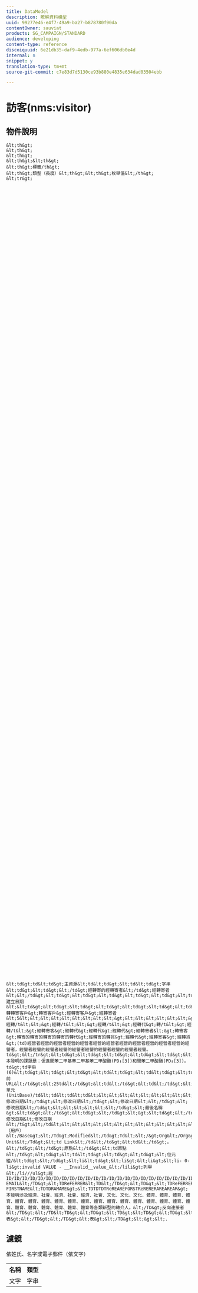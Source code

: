 ```yaml
---
title: DataModel
description: 瞭解資料模型
uuid: 99277e46-e4f7-49a9-ba27-b878780f90da
contentOwner: sauviat
products: SG_CAMPAIGN/STANDARD
audience: developing
content-type: reference
discoiquuid: 6e21db35-daf9-4edb-977a-6ef606db0e4d
internal: n
snippet: y
translation-type: tm+mt
source-git-commit: c7e83d7d5130ce93b880e4835e634dad03504ebb

---
```



# 訪客(nms:visitor)

## 物件說明

    &lt;th&gt;
    &lt;th&gt;
    &lt;th&gt;
    &lt;th&gt;&lt;th&gt;
    &lt;th&gt;標籤/th&gt;
    &lt;th&gt;類型（長度）&lt;th&gt;&lt;th&gt;枚舉值&lt;/th&gt;
    &lt;tr&gt;
    
    
    
    
    
    
    
    
    
    
    
    
    
    
    
    
    
    
    
    
    
    
    
    
    
    
    
    
    
    
    
    
    
    
    
    
    
    
    
    
    
    
    
    
    
    
    
    
    
    
    
    
    
    
    
    
    
    
    
    
    
    
    
    
    
    
    
    
    
    
    
    
    
    
    
    
    
    
    
    
    
    
    
    
    
    
    
    
    
    
    
    
    
    
    
    
    
    
    
    
    
    
    
    
    
    
    
    
    
    
    
    
    
    
    
    
    
    
    
    
    
    
    
    
    
    
    
    
    
    
    
    
    
    
    
    
    
    
    
    
    
    
    
    
    
    
    
    
    
    
    
    
    
    
    
    &lt;td&gt;td&lt;td&gt;主資源&lt;td&lt;td&gt;&lt;td&lt;td&gt;字串&lt;td&gt;&lt;td&gt;&lt;/td&gt;經轉寄的經轉寄者&lt;/td&gt;經轉寄者&lt;&lt;/td&gt;&lt;td&gt;&lt;td&gt;&lt;td&gt;&lt;td&gt;&lt;td&gt;&lt;td&gt;&lt;td&lt;&gt;建立日期&lt;&lt;td&gt;&lt;td&gt;&lt;td&gt;&lt;td&gt;&lt;td&gt;&lt;td&gt;&lt;td&gt;&lt;td&gt;&lt;&gt;&lt;td&gt;&lt;&gt;&lt;&gt;&lt;td&gt;&lt;td&gt;轉轉寄客戶&gt;轉寄客戶&gt;經轉寄客戶&gt;經轉寄者&lt;5&lt;&lt;&lt;&lt;&lt;&lt;&lt;&lt;&lt;&gt;&lt;&lt;&lt;&lt;&lt;&lt;&gt;&lt;&lt;&gt;經轉/t&lt;&lt;&gt;經轉/t&lt;&lt;&gt;經轉/t&lt;&gt;經轉代&gt;轉/t&lt;&gt;經轉/t&lt;&gt;經轉寄客&gt;經轉代&gt;經轉代&gt;經轉代&gt;經轉寄者&lt;&gt;轉寄客&gt;轉寄的轉寄的轉寄的轉寄的轉代&gt;經轉寄的轉貨&gt;經轉代&gt;經轉寄客&gt;經轉貨&gt;(td)經營者經營的經營者經營的經營者經營的經營者經營的經營者經營的經營者經營的經營者，經營者經營的經營者經營的經營者經營的經營者經營的經營者經營。td&gt;&lt;/tr&gt;&lt;td&gt;&lt;td&gt;&lt;td&gt;&lt;td&gt;&lt;td&gt;&lt;td&gt;&lt;td&gt;&lt;td&gt;&lt;td&gt;&lt;td&gt;&lt;td&gt;&lt;td&gt;&lt;td&gt;&lt;td&gt;&lt;td&gt;&lt;td&gt;&lt;td&gt;&lt;td&gt;&lt;td&gt;&lt;td&gt;&lt;td&gt;&lt;td&gt;&lt;td&gt;&lt;&gt;&lt;td&gt;&lt;td&gt;&lt;td&gt;&lt;td&gt;&lt;td&gt;&lt;&gt;&lt;t&gt;&lt;td&gt;&lt;t&gt;&lt;&gt;&lt;t&gt;&lt;&gt;&lt;&gt;&lt;t&gt;&lt;&gt;&lt;t&gt;&lt;&gt;&lt;t&gt;&lt;&gt;&lt;t&lt;t&gt;&lt;t&gt;&lt;&gt;&lt;&gt;&lt;t&lt;t&gt;&lt;t&gt;&lt;t&gt;&lt;t&gt;&lt;t&lt;&gt;&lt;&gt;&lt;t&gt;&lt;t&gt;&lt;&gt;&lt;&gt;&lt;t&lt;&gt;&lt;t&gt;&lt;t&gt;&lt;t&gt;&lt;t&gt;&lt;t&gt;&lt;t&gt;&lt;&gt;&lt;&gt;&lt;t&gt;&lt;&gt;&lt;t&gt;&lt;&gt;&lt;&gt;&lt;&gt;&lt;t&gt;&lt;t&gt;&lt;t&gt;&lt;本發明的課題是：促進間苯二甲基苯二甲基苯二甲酸酯(PD↓[3])和間苯二甲酸酯(PD↓[3])。td&gt;td字串(6)&lt;td&gt;&lt;td&gt;&lt;td&gt;&lt;td&lt;td&gt;&lt;td&lt;td&gt;&lt;td&gt;&lt;td&lt;&lt;td&gt;&lt;td&gt;&lt;td&gt;&lt;td&gt;&lt;td&gt;&lt;td&gt;&lt;td&gt;&lt;td&gt;&lt;td&gt;&lt;td&gt;&lt;td&gt;&lt;td&gt;&lt;td&gt;&lt;td&lt;t&lt;&lt;&lt;&lt;&lt;&lt;t&lt;t&lt;&lt;&lt;&lt;t&lt;&lt;&lt;&lt;&lt;&lt;&lt;&lt;&lt;&lt;&lt;&lt;&lt;&lt;&lt;&lt;&lt;&lt;&lt;&lt;&lt;&lt;&lt;&lt;&lt;&lt;&lt;&lt;&lt;&lt;&lt;&lt;&lt;&lt;&lt;&lt;&lt;&lt;&lt;&lt;&lt;&lt;&lt;&lt;&lt;&lt;&lt;&lt;&lt;&lt;&lt;&lt;&lt;&lt;&lt;&lt;&lt;t&lt;&lt;&lt;&lt;&lt;&lt;&lt;&lt;&lt;&lt;&lt;&lt;&lt;t&lt;&lt;&lt;&lt;&lt;&lt;&lt;&lt;&lt;&lt;&lt;&lt;&lt;&lt;&lt;&lt;&lt;&lt;&lt;&lt;&lt;&lt;&lt;&lt;&lt;&lt;&lt;&lt;&lt;&lt;&lt;&lt;&lt;&lt;&lt;&lt;&lt;&lt;&lt;&lt;&lt;&lt;&lt;&lt;&lt;&lt;&lt;&lt;&lt;&lt;&lt;&lt;&lt;&lt;&lt;&lt;&lt;&lt;&lt;&lt;&lt;&lt;&lt;前URL&lt;/td&gt;&lt;25td&lt;/td&gt;&lt;td&lt;/td&gt;&lt;td&lt;/td&gt;&lt;td&lt;/td&gt;&lt;td&lt;/td&gt;&lt;td&lt;/td&gt;&lt;td&lt;/td&gt;&lt;td&lt;/td&gt;&lt;td&lt;/td&gt;&lt;td&lt;/td&gt;&lt;單元(UnitBase)/td&lt;td&lt;td&lt;td&lt;&lt;&lt;&lt;&lt;&lt;&lt;&lt;&lt;&lt;&lt;&lt;&lt;&lt;&lt;&lt;&lt;&lt;&lt;&lt;&lt;&lt;&lt;&lt;&lt;&lt;&lt;&lt;&lt;&lt;&lt;&lt;&lt;&lt;&lt;&lt;&lt;&lt;&lt;&lt;&lt;&lt;&lt;&lt;&lt;&lt;&lt;&lt;&lt;&lt;&lt;&lt;&lt;&lt;&lt;&lt;&lt;&lt;&lt;&lt;&lt;&lt;&lt;&lt;&lt;&lt;&lt;&lt;&lt;&lt;&lt;&lt;&lt;&lt;&lt;&lt;&lt;&lt;&lt;&lt;&lt;&lt;&lt;&lt;&lt;&lt;&lt;&lt;&lt;&lt;&lt;&lt;&lt;&lt;&lt;&lt;&lt;&lt;&lt;&lt;&lt;&lt;&lt;&lt;&lt;&lt;&lt;&lt;&lt;&lt;&lt;&lt;&lt;&lt;&lt;&lt;&lt;&lt;&lt;&lt;&lt;&lt;&lt;&lt;&lt;&lt;&lt;&lt;&lt;&lt;&lt;&lt;&lt;&lt;&lt;&lt;&lt;&lt;&lt;/td&gt;&lt;/td&gt;&lt;/td&gt;&lt;/td&gt;&lt;修改日期&lt;/td&gt;&lt;修改日期&lt;/td&gt;&lt;修改日期&lt;&lt;/td&gt;&lt;修改日期&lt;/td&gt;&lt;&lt;&lt;&lt;&lt;&lt;/td&gt;&lt;最後名稱&gt;&lt;td&gt;&lt;/td&gt;&lt;td&gt;&lt;/td&gt;&lt;&gt;&lt;td&gt;&lt;/td&gt;&lt;&gt;&gt;&gt;&lt;&gt;&lt;修改日期&lt;修改日期&lt;/t&gt;&lt;/td&lt;&lt;&lt;&lt;&lt;&lt;&lt;&lt;&lt;&lt;&lt;&lt;&lt;&lt;&lt;&lt;&lt;&lt;&lt;&lt;&lt;&lt;&lt;&lt;&lt;&lt;&lt;&lt;&lt;&lt;&lt;&lt;&lt;&lt;&lt;&lt;&lt;&lt;&lt;&lt;&lt;&lt;&lt;&lt;&lt;&lt;&lt;&lt;&lt;&lt;&lt;&lt;&lt;&lt;&lt;&lt;&lt;&lt;&lt;&lt;&lt;&lt;&lt;&lt;&lt;&lt;&lt;&lt;&lt;&lt;&lt;&lt;&lt;&lt;&lt;&lt;&lt;&lt;&lt;&lt;&lt;&lt;&lt;&lt;&lt;&lt;&lt;&lt;&lt;&lt;&lt;&lt;&lt;&lt;&lt;&lt;&lt;&lt;&lt;&lt;&lt;&lt;&lt;&lt;&lt;&lt;&lt;&lt;&lt;&lt;&lt;&lt;&lt;&lt;&lt;&lt;&lt;&lt;&lt;&lt;&lt;&lt;&lt;&lt;&lt;&lt;&lt;&lt;By（用戶）&lt;/Base&gt;&lt;/Td&gt;Modified&lt;/td&gt;Td&lt;&lt;/&gt;Org&lt;/Org&gt;&lt;/Base&gt;&lt;/Organization Unit&lt;/Td&gt;&lt;td Link&lt;/td&lt;/td&gt;&lt;td&lt;/td&gt;。&lt;/td&gt;&lt;/td&gt;原點&lt;/td&gt;&lt;td原點&lt;/td&gt;&lt;td&gt;&lt;td&lt;td&gt;&lt;td&gt;&lt;td&gt;&lt;位元組/&lt;td&gt;&lt;/td&gt;&lt;li&lt;td&gt;&lt;li&gt;&lt;li&gt;&lt;li- 0-li&gt;invalid VALUE - __Invalid__value_&lt;/lili&gt;列舉&lt;/li///ul&gt;經ID/ID/ID/ID/ID/ID/ID/ID/ID/ID/ID/ID/ID/ID/ID/ID/ID/ID/ID/ID/ID/ID/ID/ID/ID/ID/ID/ID/ID/ID/ID/ID/ID/D/D/ID/ID/D/D/DD/D/D/D/D/ID/DD/D/D/D/ID/&lt;/TD&gt;&lt;/TD&gt;&lt;REFERRER&lt;/TD&gt;&lt;REFERRER&lt;/TD&gt;&lt;EMAIL&lt;TD EMAIL&lt;/TD&gt;&lt;TDReFERRER&lt;TD&lt;/TD&gt;&lt;TD&gt;&lt;TDReFERRER&lt;TDREFER&gt;&lt;TD FIRSTNAME&lt;TDTDRAMAME&gt;&lt;TDTDTDTReREAREFORSTReRERERAREAREAR&gt;本發明涉及經濟、社會、經濟、社會、經濟、社會、文化、文化、文化、體育、體育、體育、體育、體育、體育、體育、體育、體育、體育、體育、體育、體育、體育、體育、體育、體育、體育、體育、體育、體育、體育、體育、體育等各類新型的轉介人。&lt;/TD&gt;反向連接者&lt;/TD&gt;&lt;/TD&lt;TD&gt;&lt;TD&gt;&lt;TD&gt;&lt;TD&gt;&lt;TD&gt;&lt;TD&gt;&lt;TD&gt;&lt;TD&gt;&lt;TD&gt;&lt;/TD&gt;&lt;TD&gt;&lt;/TD&gt;&lt;/TD&gt;&lt;&lt;TD&lt;/TD&gt;&lt;TD&gt;&lt;/TD&gt;&lt;&gt;&lt;&lt;&lt;TR&gt;&lt;/TD&gt;&lt;TD&gt;&lt;TD&gt;&lt;TD&gt;&lt;TD&gt;&lt;TD&gt;&lt;TD&gt;&lt;TD&gt;&lt;TD&gt;&lt;TD&gt;&lt;TD&gt;&lt;TD&gt;&lt;/TD&gt;&lt;TD&gt;&lt;/TD&gt;&lt;表&gt;&lt;/TD&gt;&lt;/TD&gt;&lt;表&gt;&lt;/TD&gt;&lt;&gt;&lt;.

## 濾鏡

依姓氏、名字或電子郵件（依文字）</p>

<table>
        <tr>
        <th>名稱</th>
        <th>類型</th>
        </tr>
        <tr>
        <td>文字</td>
        <td>字串</td>
        </tr>
    </table>